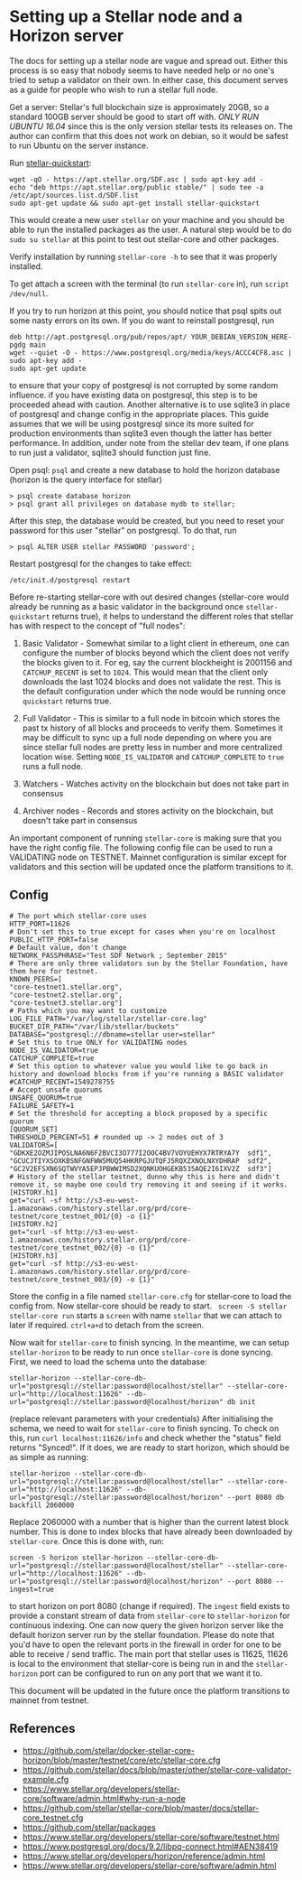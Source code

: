 # Setting up a Stellar node and a Horizon server

The docs for setting up a stellar node are vague and spread out. Either this process is so easy that nobody seems to have needed help or no one's tried to setup a validator on their own. In either case, this document serves as a guide for people who wish to run a stellar full node.

Get a server: Stellar's full blockchain size is approximately 20GB, so a standard 100GB server should be good to start off with. *ONLY RUN UBUNTU 16.04* since this is the only version stellar tests its releases on. The author can confirm that this does not work on debian, so it would be safest to run Ubuntu on the server instance.

Run [stellar-quickstart](https://github.com/stellar/packages#debug-symbols):

```
wget -qO - https://apt.stellar.org/SDF.asc | sudo apt-key add -
echo "deb https://apt.stellar.org/public stable/" | sudo tee -a /etc/apt/sources.list.d/SDF.list
sudo apt-get update && sudo apt-get install stellar-quickstart
```

This would create a new user `stellar` on your machine and you should be able to run the installed packages as the user. A natural step would be to do `sudo su stellar` at this point to test out stellar-core and other packages.

Verify installation by running `stellar-core -h` to see that it was properly installed.

To get attach a screen with the terminal (to run `stellar-core` in), run `script /dev/null`.

If you try to run horizon at this point, you should notice that psql spits out some nasty errors on its own. If you do want to reinstall postgresql, run

```
deb http://apt.postgresql.org/pub/repos/apt/ YOUR_DEBIAN_VERSION_HERE-pgdg main
wget --quiet -O - https://www.postgresql.org/media/keys/ACCC4CF8.asc | sudo apt-key add -
sudo apt-get update
```

to ensure that your copy of postgresql is not corrupted by some random influence. if you have existing data on postgresql, this step is to be proceeded ahead with caution. Another alternative is to use sqlite3 in place of postgresql and change config in the appropriate places. This guide assumes that we will be using postgresql since its more suited for production environments than sqlite3 even though the latter has better performance. In addition, under note from the stellar dev team, if one plans to run just a validator, sqlite3 should function just fine.

Open psql: `psql` and create a new database to hold the horizon database (horizon is the query interface for stellar)

```
> psql create database horizon
> psql grant all privileges on database mydb to stellar;
```

After this step, the database would be created, but you need to reset your password for this user "stellar" on postgresql. To do that, run

```
> psql ALTER USER stellar PASSWORD 'password';
```

Restart postgresql for the changes to take effect:

```
/etc/init.d/postgresql restart
```

Before re-starting stellar-core with out desired changes (stellar-core would already be running as a basic validator in the background once `stellar-quickstart` returns true), it helps to understand the different roles that stellar has with respect to the concept of "full nodes":

1. Basic Validator - Somewhat similar to a light client in ethereum, one can configure the number of blocks beyond which the client does not verify the blocks given to it. For eg, say the current blockheight is 2001156 and `CATCHUP_RECENT` is set to `1024`. This would mean that the client only downloads the last 1024 blocks and does not validate the rest. This is the default configuration under which the node would be running once `quickstart` returns true.

2. Full Validator - This is similar to a full node in bitcoin which stores the past tx history of all blocks and proceeds to verify them. Sometimes it may be difficult to sync up a full node depending on where you are since stellar full nodes are pretty less in number and more centralized location wise. Setting `NODE_IS_VALIDATOR` and `CATCHUP_COMPLETE` to `true` runs a full node.

3. Watchers - Watches activity on the blockchain but does not take part in consensus

4. Archiver nodes - Records and stores activity on the blockchain, but doesn't take part in consensus

An important component of running `stellar-core` is making sure that you have the right config file. The following config file can be used to run a VALIDATING node on TESTNET. Mainnet configuration is similar except for validators and this section will be updated once the platform transitions to it.

## Config

```
# The port which stellar-core uses
HTTP_PORT=11626
# Don't set this to true except for cases when you're on localhost
PUBLIC_HTTP_PORT=false
# Default value, don't change
NETWORK_PASSPHRASE="Test SDF Network ; September 2015"
# There are only three validators sun by the Stellar Foundation, have them here for testnet.
KNOWN_PEERS=[
"core-testnet1.stellar.org",
"core-testnet2.stellar.org",
"core-testnet3.stellar.org"]
# Paths which you may want to customize
LOG_FILE_PATH="/var/log/stellar/stellar-core.log"
BUCKET_DIR_PATH="/var/lib/stellar/buckets"
DATABASE="postgresql://dbname=stellar user=stellar"
# Set this to true ONLY for VALIDATING nodes
NODE_IS_VALIDATOR=true
CATCHUP_COMPLETE=true
# Set this option to whatever value you would like to go back in history and download blocks from if you're running a BASIC validator
#CATCHUP_RECENT=1549278755
# Accept unsafe quorums
UNSAFE_QUORUM=true
FAILURE_SAFETY=1
# Set the threshold for accepting a block proposed by a specific quorum
[QUORUM_SET]
THRESHOLD_PERCENT=51 # rounded up -> 2 nodes out of 3
VALIDATORS=[
"GDKXE2OZMJIPOSLNA6N6F2BVCI3O777I2OOC4BV7VOYUEHYX7RTRYA7Y  sdf1",
"GCUCJTIYXSOXKBSNFGNFWW5MUQ54HKRPGJUTQFJ5RQXZXNOLNXYDHRAP  sdf2",
"GC2V2EFSXN6SQTWVYA5EPJPBWWIMSD2XQNKUOHGEKB535AQE2I6IXV2Z  sdf3"]
# History of the stellar testnet, dunno why this is here and didn't remove it, so maybe one could try removing it and seeing if it works.
[HISTORY.h1]
get="curl -sf http://s3-eu-west-1.amazonaws.com/history.stellar.org/prd/core-testnet/core_testnet_001/{0} -o {1}"
[HISTORY.h2]
get="curl -sf http://s3-eu-west-1.amazonaws.com/history.stellar.org/prd/core-testnet/core_testnet_002/{0} -o {1}"
[HISTORY.h3]
get="curl -sf http://s3-eu-west-1.amazonaws.com/history.stellar.org/prd/core-testnet/core_testnet_003/{0} -o {1}"
```

Store the config in a file named `stellar-core.cfg` for stellar-core to load the config from. Now stellar-core should be ready to start. ` screen -S stellar stellar-core run` starts a `screen` with name `stellar` that we can attach to later if required. `ctrl+a+d` to detach from the screen.

Now wait for `stellar-core` to finish syncing. In the meantime, we can setup `stellar-horizon` to be ready to run once `stellar-core` is done syncing. First, we need to load the schema unto the database:

```
stellar-horizon --stellar-core-db-url="postgresql://stellar:password@localhost/stellar" --stellar-core-url="http://localhost:11626" --db-url="postgresql://stellar:password@localhost/horizon" db init
```

(replace relevant parameters with your credentials)
After initialising the schema, we need to wait for `stellar-core` to finish syncing. To check on this, run `curl localhost:11626/info` and check whether the "status" field returns "Synced!". If it does, we are ready to start horizon, which should be as simple as running:

```
stellar-horizon --stellar-core-db-url="postgresql://stellar:password@localhost/stellar" --stellar-core-url="http://localhost:11626" --db-url="postgresql://stellar:password@localhost/horizon" --port 8080 db backfill 2060000
```

Replace 2060000 with a number that is higher than the current latest block number. This is done to index blocks that have already been downloaded by `stellar-core`. Once this is done with, run:

```
screen -S horizon stellar-horizon --stellar-core-db-url="postgresql://stellar:password@localhost/stellar" --stellar-core-url="http://localhost:11626" --db-url="postgresql://stellar:password@localhost/horizon" --port 8080 --ingest=true
```

to start horizon on port 8080 (change if required). The `ingest` field exists to provide a constant stream of data from `stellar-core` to `stellar-horizon` for continuous indexing. One can now query the given horizon server like the default horizon server run by the stellar foundation. Please do note that you'd have to open the relevant ports in the firewall in order for one to be able to receive / send traffic. The main port that stellar uses is 11625, 11626 is local to the environment that stellar-core is being run in and the `stellar-horizon` port can be configured to run on any port that we want it to.

This document will be updated in the future once the platform transitions to mainnet from testnet.

## References

- https://github.com/stellar/docker-stellar-core-horizon/blob/master/testnet/core/etc/stellar-core.cfg
- https://github.com/stellar/docs/blob/master/other/stellar-core-validator-example.cfg
- https://www.stellar.org/developers/stellar-core/software/admin.html#why-run-a-node
- https://github.com/stellar/stellar-core/blob/master/docs/stellar-core_testnet.cfg
- https://github.com/stellar/packages
- https://www.stellar.org/developers/stellar-core/software/testnet.html
- https://www.postgresql.org/docs/9.2/libpq-connect.html#AEN38419
- https://www.stellar.org/developers/horizon/reference/admin.html
- https://www.stellar.org/developers/stellar-core/software/admin.html
